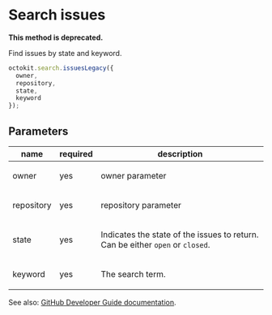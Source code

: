 # Search issues

**This method is deprecated.**

Find issues by state and keyword.

```js
octokit.search.issuesLegacy({
  owner,
  repository,
  state,
  keyword
});
```

## Parameters

<table>
  <thead>
    <tr>
      <th>name</th>
      <th>required</th>
      <th>description</th>
    </tr>
  </thead>
  <tbody>
    <tr><td>owner</td><td>yes</td><td>

owner parameter

</td></tr>
<tr><td>repository</td><td>yes</td><td>

repository parameter

</td></tr>
<tr><td>state</td><td>yes</td><td>

Indicates the state of the issues to return. Can be either `open` or `closed`.

</td></tr>
<tr><td>keyword</td><td>yes</td><td>

The search term.

</td></tr>
  </tbody>
</table>

See also: [GitHub Developer Guide documentation](endpoint.documentationUrl).
